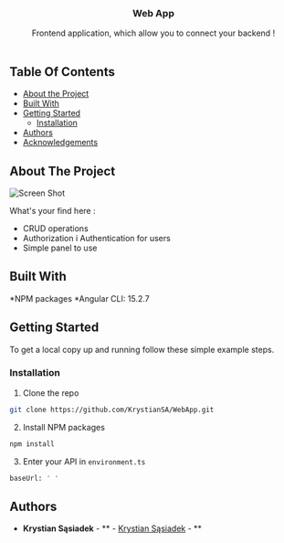 <br/>
<p align="center">
  <h3 align="center">Web App</h3>

  <p align="center">
    Frontend application, which allow you to connect your backend !
    <br/>
    <br/>
  </p>
</p>

## Table Of Contents

* [About the Project](#about-the-project)
* [Built With](#built-with)
* [Getting Started](#getting-started)
  * [Installation](#installation)
* [Authors](#authors)
* [Acknowledgements](#acknowledgements)

## About The Project

![Screen Shot](images/screenshot.png)

What's your find here :
* CRUD operations
* Authorization i Authentication for users
* Simple panel to use

## Built With

*NPM packages
*Angular CLI: 15.2.7

## Getting Started


To get a local copy up and running follow these simple example steps.

### Installation

1. Clone the repo

```sh
git clone https://github.com/KrystianSA/WebApp.git
```

2. Install NPM packages

```sh
npm install
```

3. Enter your API in `environment.ts`

```sh
baseUrl: ' '
```

## Authors

* **Krystian Sąsiadek** - ** - [Krystian Sąsiadek](https://github.com/KrystianSA) - **